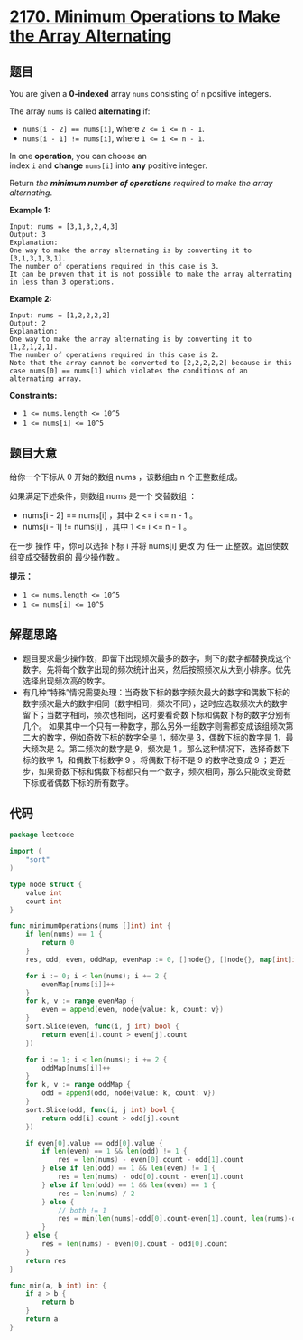 # [2170. Minimum Operations to Make the Array Alternating](https://leetcode.com/problems/minimum-operations-to-make-the-array-alternating/)


## 题目

You are given a **0-indexed** array `nums` consisting of `n` positive integers.

The array `nums` is called **alternating** if:

- `nums[i - 2] == nums[i]`, where `2 <= i <= n - 1`.
- `nums[i - 1] != nums[i]`, where `1 <= i <= n - 1`.

In one **operation**, you can choose an index `i` and **change** `nums[i]` into **any** positive integer.

Return *the **minimum number of operations** required to make the array alternating*.

**Example 1:**

```
Input: nums = [3,1,3,2,4,3]
Output: 3
Explanation:
One way to make the array alternating is by converting it to [3,1,3,1,3,1].
The number of operations required in this case is 3.
It can be proven that it is not possible to make the array alternating in less than 3 operations.

```

**Example 2:**

```
Input: nums = [1,2,2,2,2]
Output: 2
Explanation:
One way to make the array alternating is by converting it to [1,2,1,2,1].
The number of operations required in this case is 2.
Note that the array cannot be converted to [2,2,2,2,2] because in this case nums[0] == nums[1] which violates the conditions of an alternating array.

```

**Constraints:**

- `1 <= nums.length <= 10^5`
- `1 <= nums[i] <= 10^5`

## 题目大意

给你一个下标从 0 开始的数组 nums ，该数组由 n 个正整数组成。

如果满足下述条件，则数组 nums 是一个 交替数组 ：

- nums[i - 2] == nums[i] ，其中 2 <= i <= n - 1 。
- nums[i - 1] != nums[i] ，其中 1 <= i <= n - 1 。

在一步 操作 中，你可以选择下标 i 并将 nums[i] 更改 为 任一 正整数。返回使数组变成交替数组的 最少操作数 。

**提示：**

- `1 <= nums.length <= 10^5`
- `1 <= nums[i] <= 10^5`

## 解题思路

- 题目要求最少操作数，即留下出现频次最多的数字，剩下的数字都替换成这个数字。先将每个数字出现的频次统计出来，然后按照频次从大到小排序。优先选择出现频次高的数字。
- 有几种“特殊”情况需要处理：当奇数下标的数字频次最大的数字和偶数下标的数字频次最大的数字相同（数字相同，频次不同），这时应选取频次大的数字留下；当数字相同，频次也相同，这时要看奇数下标和偶数下标的数字分别有几个。 如果其中一个只有一种数字，那么另外一组数字则需都变成该组频次第二大的数字，例如奇数下标的数字全是 1，频次是 3，偶数下标的数字是 1，最大频次是 2。第二频次的数字是 9，频次是 1 。那么这种情况下，选择奇数下标的数字 1，和偶数下标数字 9 。将偶数下标不是 9 的数字改变成 9 ；更近一步，如果奇数下标和偶数下标都只有一个数字，频次相同，那么只能改变奇数下标或者偶数下标的所有数字。

## 代码

```go
package leetcode

import (
	"sort"
)

type node struct {
	value int
	count int
}

func minimumOperations(nums []int) int {
	if len(nums) == 1 {
		return 0
	}
	res, odd, even, oddMap, evenMap := 0, []node{}, []node{}, map[int]int{}, map[int]int{}

	for i := 0; i < len(nums); i += 2 {
		evenMap[nums[i]]++
	}
	for k, v := range evenMap {
		even = append(even, node{value: k, count: v})
	}
	sort.Slice(even, func(i, j int) bool {
		return even[i].count > even[j].count
	})

	for i := 1; i < len(nums); i += 2 {
		oddMap[nums[i]]++
	}
	for k, v := range oddMap {
		odd = append(odd, node{value: k, count: v})
	}
	sort.Slice(odd, func(i, j int) bool {
		return odd[i].count > odd[j].count
	})

	if even[0].value == odd[0].value {
		if len(even) == 1 && len(odd) != 1 {
			res = len(nums) - even[0].count - odd[1].count
		} else if len(odd) == 1 && len(even) != 1 {
			res = len(nums) - odd[0].count - even[1].count
		} else if len(odd) == 1 && len(even) == 1 {
			res = len(nums) / 2
		} else {
			// both != 1
			res = min(len(nums)-odd[0].count-even[1].count, len(nums)-odd[1].count-even[0].count)
		}
	} else {
		res = len(nums) - even[0].count - odd[0].count
	}
	return res
}

func min(a, b int) int {
	if a > b {
		return b
	}
	return a
}
```
